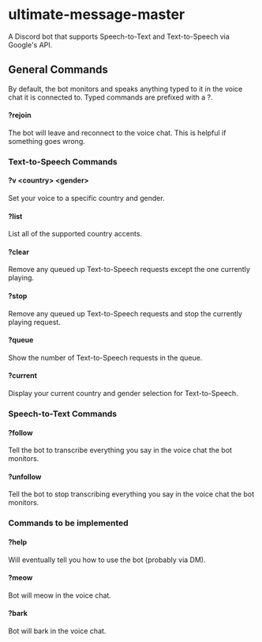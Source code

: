 # ultimate-message-master

A Discord bot that supports Speech-to-Text and Text-to-Speech via Google's API.

## General Commands

By default, the bot monitors and speaks anything typed to it in the voice chat it is connected to.  Typed commands are prefixed with a ?.

#### ?rejoin
The bot will leave and reconnect to the voice chat.  This is helpful if something goes wrong.

### Text-to-Speech Commands

#### ?v &lt;country&gt; &lt;gender&gt;
Set your voice to a specific country and gender.

#### ?list
List all of the supported country accents.

#### ?clear
Remove any queued up Text-to-Speech requests except the one currently playing.

#### ?stop
Remove any queued up Text-to-Speech requests and stop the currently playing request.

#### ?queue
Show the number of Text-to-Speech requests in the queue.

#### ?current
Display your current country and gender selection for Text-to-Speech.

### Speech-to-Text Commands

#### ?follow
Tell the bot to transcribe everything you say in the voice chat the bot monitors.

#### ?unfollow
Tell the bot to stop transcribing everything you say in the voice chat the bot monitors.

### Commands to be implemented

#### ?help
Will eventually tell you how to use the bot (probably via DM).

#### ?meow
Bot will meow in the voice chat.

#### ?bark 
Bot will bark in the voice chat.

